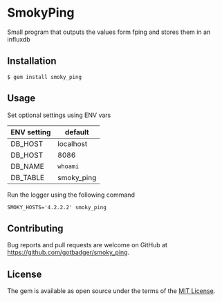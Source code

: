 # SmokyPing

Small program that outputs the values form fping and stores them in an influxdb

## Installation

    $ gem install smoky_ping

## Usage
Set optional settings using ENV vars

| ENV setting   | default       |
| ------------- | ------------- |
| DB_HOST | localhost |
| DB_HOST | 8086 |
| DB_NAME | `whoami` |
| DB_TABLE | smoky_ping |

Run the logger using the following command

    SMOKY_HOSTS='4.2.2.2' smoky_ping

## Contributing

Bug reports and pull requests are welcome on GitHub at https://github.com/gotbadger/smoky_ping.

## License

The gem is available as open source under the terms of the [MIT License](http://opensource.org/licenses/MIT).
